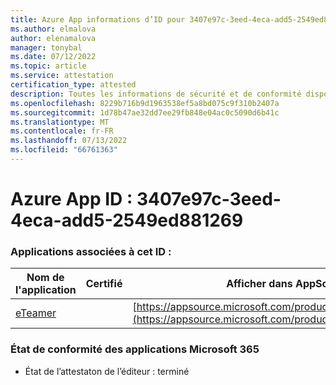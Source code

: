 ```yaml
---
title: Azure App informations d’ID pour 3407e97c-3eed-4eca-add5-2549ed881269
ms.author: elmalova
author: elenamalova
manager: tonybal
ms.date: 07/12/2022
ms.topic: article
ms.service: attestation
certification_type: attested
description: Toutes les informations de sécurité et de conformité disponibles pour 3407e97c-3eed-4eca-add5-2549ed881269.
ms.openlocfilehash: 8229b716b9d1963538ef5a8bd075c9f310b2407a
ms.sourcegitcommit: 1d78b47ae32dd7ee29fb848e04ac0c5090d6b41c
ms.translationtype: MT
ms.contentlocale: fr-FR
ms.lasthandoff: 07/13/2022
ms.locfileid: "66761363"
---
```

# <a name="azure-app-id-3407e97c-3eed-4eca-add5-2549ed881269"></a>Azure App ID : 3407e97c-3eed-4eca-add5-2549ed881269


### <a name="apps-associated-with-this-id"></a>Applications associées à cet ID :
| **Nom de l'application** | **Certifié** | **Afficher dans AppSource** |
|--------------|---------------|-----------------------|
| [eTeamer](../forward/WA200001621.md) |  | [https://appsource.microsoft.com/product/office/WA200001621](https://appsource.microsoft.com/product/office/WA200001621) |

### <a name="microsoft-365-app-compliance-status"></a>État de conformité des applications Microsoft 365
- État de l’attestaton de l’éditeur : terminé
